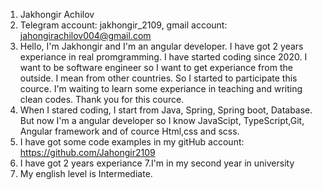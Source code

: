 1. Jakhongir Achilov 
2. Telegram account: jakhongir_2109, gmail account: jahongirachilov004@gmail.com
3. Hello, I'm Jakhongir and I'm an angular developer. I have got 2 years experiance in real promgramming. I have started coding since 2020. I want to be software engineer so I want to get experiance from the outside. I mean from other countries. So I started to participate this cource. I'm waiting to learn some experiance in teaching and writing clean codes. Thank you for this cource.
4. When I stared coding, I start from Java, Spring, Spring boot, Database. But now I'm a angular developer so 
I know JavaScipt, TypeScript,Git, Angular framework and of cource Html,css and scss.
5. I have got some code examples in my gitHub account:  https://github.com/Jahongir2109
6. I have got 2 years experiance
7.I'm in my second year in university
8. My english level is Intermediate.